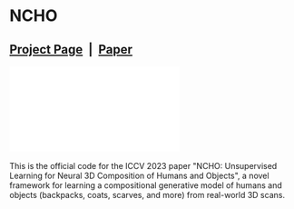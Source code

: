 # NCHO

## [Project Page](https://taeksuu.github.io/ncho/) &nbsp;|&nbsp; [Paper](https://arxiv.org/pdf/2305.14345.pdf) 

![teaser.pdf](./assets/teaser.pdf)

This is the official code for the ICCV 2023 paper "NCHO: Unsupervised Learning for Neural 3D Composition of Humans and Objects", a novel framework for learning a compositional generative model of humans and objects (backpacks, coats, scarves, and more) from real-world 3D scans.
